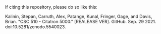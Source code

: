 If citing this repository, please do so like this:

Kalinin, Stepan, Carruth, Alex, Patange, Kunal, Fringer, Gage, and Davis, Brian. "CSC 510 - Citatron 5000." [REALEASE VER]. GitHub. Sep. 29 2021. doi:10.5281/zenodo.5540023.
